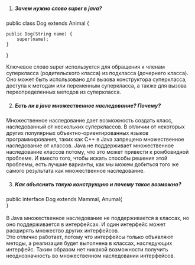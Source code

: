 1. <h5> Зачем нужно слово super в java? </h5>

public class Dog extends Animal {

    public Dog(String name) {
        super(name);
    }
}

<p> Ключевое слово super используется для обращения к членам суперкласса (родительского класса) из подкласса (дочернего класса). Оно может быть использовано для вызова конструктора суперкласса, доступа к методам или переменным суперкласса, а также для вызова переопределенных методов из суперкласса. </p>


2. <h5> Есть ли в java множественное наследование? Почему? </h5>
 <p> Множественное наследование дает возможность создать класс, наследованный от нескольких суперклассов. В отличии от некоторых других популярных объектно-ориентированных языков программирования, таких как С++ в Java запрещено множественное наследование от классов. Java не поддерживает множественное наследование классов потому, что это может привести к ромбовидной проблеме.  И вместо того, чтобы искать способы решения этой проблемы, есть лучшие варианты, как мы можем добиться того же самого результата как множественное наследование. </p>

3. <h5> Как объяснить такую конструкцию и почему такое возможно? </h5>

public interface Dog extends Mammal, Anumal{ <br>
}<br>
<br>
В Java множественное наследование не поддерживается в классах, но оно поддерживается в интерфейсах. И один интерфейс может расширять множество других интерфейсов.<br>
Это отлично работает,  потому что интерфейсы только объявляют методы, а реализация будет выполнена в классах, наследующих интерфейс. Таким образом нет никакой возможности получить неоднозначность во множественном наследовании интерфейсов.